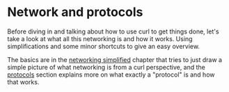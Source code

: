 # Network and protocols

Before diving in and talking about how to use curl to get things done, let's
take a look at what all this networking is and how it works. Using
simplifications and some minor shortcuts to give an easy overview.

The basics are in the [networking simplified](protocols-network.md) chapter that
tries to just draw a simple picture of what networking is from a curl
perspective, and the [protocols](protocols-protocols.md) section explains more
on what exactly a "protocol" is and how that works.
